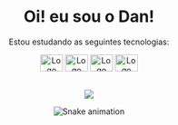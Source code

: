 <div align="center">
  <h1> Oi! eu sou o Dan! </h1>
</div>

<!-- <div align="center">
  <a href="https://github.com/Nulo0">
  <img height="180em" width="42%" src="https://github-readme-stats.vercel.app/api?username=Nulo0&show_icons=true&theme=tokyonight"/>
  <img height="180em" width="42%" src="https://github-readme-stats.vercel.app/api/top-langs/?username=Nulo0&layout=compact&theme=tokyonight"/>
    
</div> -->
  
  
<div align="center"> 
  <p>Estou estudando as seguintes tecnologias:</p>
   <img src="https://cdn.jsdelivr.net/gh/devicons/devicon/icons/python/python-original.svg" height="30" width="40" alt="Logo Python"/> 
   <img src="https://cdn.jsdelivr.net/gh/devicons/devicon/icons/django/django-plain.svg" height="30" width="40" alt="Logo Django"/>
   <img src="https://i.imgur.com/arXpUtu.png" height="30" width="40" alt="Logo Gunicorn">
   <!-- <img src="https://cdn.jsdelivr.net/gh/devicons/devicon/icons/nginx/nginx-original.svg"  height="30" width="40" alt="logo Nginx" /> -->
   <img src="https://cdn.jsdelivr.net/gh/devicons/devicon/icons/postgresql/postgresql-original.svg" height="30" width="40" alt="Logo Postgresql"/>
</div>
  
  ##


<div align="center">
  <a href="https://www.linkedin.com/in/daniel-pedro-837b80218/" target="_blank"><img src="https://img.shields.io/badge/LinkedIn-0077B5?style=for-the-badge&logo=linkedin&logoColor=white" target="_blank"></a>
  
  ![Snake animation](https://github.com/Nulo0/Nulo0/blob/output/github-contribution-grid-snake.svg)
</div>

